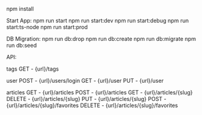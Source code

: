 npm install

Start App:
npm run start
npm run start:dev
npm run start:debug
npm run start:ts-node
npm run start:prod

DB Migration:
npm run db:drop
npm run db:create
npm run db:migrate
npm run db:seed

API:

tags
GET - {url}/tags

user
POST - {url}/users/login
GET - {url}/user
PUT - {url}/user

articles
GET - {url}/articles
POST - {url}/articles
GET - {url}/articles/{slug}
DELETE - {url}/articles/{slug}
PUT - {url}/articles/{slug}
POST - {url}/articles/{slug}/favorites
DELETE - {url}/articles/{slug}/favorites

